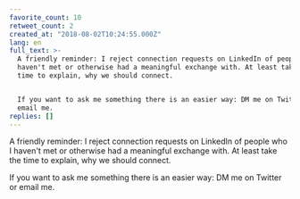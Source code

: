 ```yaml
---
favorite_count: 10
retweet_count: 2
created_at: "2018-08-02T10:24:55.000Z"
lang: en
full_text: >-
  A friendly reminder: I reject connection requests on LinkedIn of people who I
  haven't met or otherwise had a meaningful exchange with. At least take the
  time to explain, why we should connect.


  If you want to ask me something there is an easier way: DM me on Twitter or
  email me.
replies: []
---
```


A friendly reminder: I reject connection requests on LinkedIn of people who I
haven't met or otherwise had a meaningful exchange with. At least take the time
to explain, why we should connect.

If you want to ask me something there is an easier way: DM me on Twitter or
email me.
